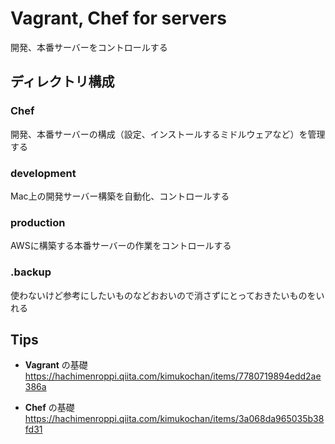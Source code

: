 # Vagrant, Chef for servers

開発、本番サーバーをコントロールする


## ディレクトリ構成


### Chef
開発、本番サーバーの構成（設定、インストールするミドルウェアなど）を管理する


### development
Mac上の開発サーバー構築を自動化、コントロールする

### production
AWSに構築する本番サーバーの作業をコントロールする

### .backup
使わないけど参考にしたいものなどおおいので消さずにとっておきたいものをいれる



## Tips

* **Vagrant** の基礎
https://hachimenroppi.qiita.com/kimukochan/items/7780719894edd2ae386a

* **Chef** の基礎
https://hachimenroppi.qiita.com/kimukochan/items/3a068da965035b38fd31
